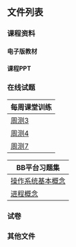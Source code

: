 ## 文件列表

### 课程资料
#### 电子版教材


#### 课程PPT


### 在线试题
|每周课堂训练|
|-|
|[周测3](resource/周测3.md)|
|[周测4](resource/周测4.md)|
|[周测7](resource/周测7.md)|

|BB平台习题集|
|-|
|[操作系统基本概念](resource/操作系统基本概念.md)|
|[进程概念](resource/进程概念.md)|


### 试卷

### 其他文件